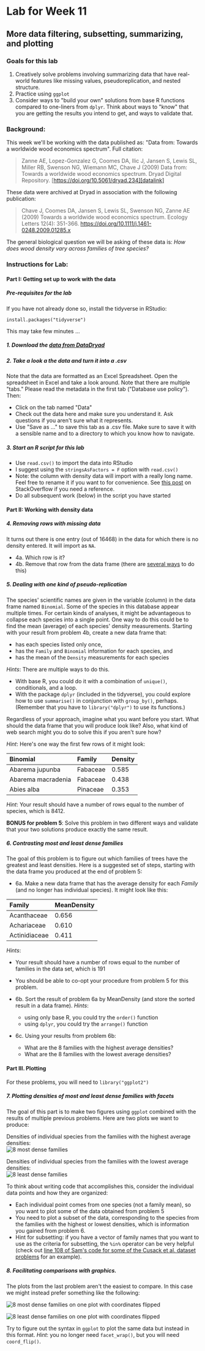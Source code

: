 # Lab for Week 11

## More data filtering, subsetting, summarizing, and plotting

### Goals for this lab
1. Creatively solve problems involving summarizing data that have real-world features like missing values, pseudoreplication, and nested structure.
2. Practice using `ggplot`
3. Consider ways to "build your own" solutions from base R functions compared to one-liners from `dplyr`.  Think about ways to "know" that you are getting the results you intend to get, and ways to validate that.

### Background:
This week we'll be working with the data published as: "Data from: Towards a worldwide wood economics spectrum".  Full citation:
> Zanne AE, Lopez-Gonzalez G, Coomes DA, Ilic J, Jansen S, Lewis SL, Miller RB, Swenson NG, Wiemann MC, Chave J (2009) Data from: Towards a worldwide wood economics spectrum. Dryad Digital Repository. [https://doi.org/10.5061/dryad.234][datalink]

These data were archived at Dryad in association with the following publication:
> Chave J, Coomes DA, Jansen S, Lewis SL, Swenson NG, Zanne AE (2009) Towards a worldwide wood economics spectrum. Ecology Letters 12(4): 351-366. https://doi.org/10.1111/j.1461-0248.2009.01285.x

The general biological question we will be asking of these data is: *How does wood density vary across families of tree species?*


### Instructions for Lab:

#### Part I: Getting set up to work with the data

##### Pre-requisites for the lab
If you have not already done so, install the tidyverse in RStudio:
```
install.packages("tidyverse")
```
This may take  few minutes ...

##### 1. Download the [data from DataDryad][datalink] 


##### 2. Take a look a the data and turn it into a .csv
Note that the data are formatted as an Excel Spreadsheet.  Open the spreadsheet in Excel and take a look around.  Note that there are multiple "tabs."  Please read the metadata in the first tab ("Database use policy").  Then:
+ Click on the tab named "Data"
+ Check out the data here and make sure you understand it.  Ask questions if you aren't sure what it represents.
+ Use "Save as ..." to save this tab as a .csv file.  Make sure to save it with a sensible name and to a directory to which you know how to navigate.

##### 3. Start an R script for this lab
+ Use `read.csv()` to import the data into RStudio
+ I suggest using the `stringsAsFactors = F` option with `read.csv()`
+ Note: the column with density data will import with a really long name.  Feel free to rename it if you want to for convenience.  See [this post](https://stackoverflow.com/questions/7531868/how-to-rename-a-single-column-in-a-data-frame) on StackOverflow if you need a reference.
+ Do all subsequent work (below) in the script you have started

#### Part II: Working with density data

##### 4. Removing rows with missing data
It turns out there is one entry (out of 16468) in the data for which there is no density entered.  It will import as `NA`.
+ 4a. Which row is it?
+ 4b. Remove that row from the data frame (there are [several ways](https://stackoverflow.com/questions/12328056/how-do-i-delete-rows-in-a-data-frame) to do this)

##### 5. Dealing with one kind of pseudo-replication
The species' scientific names are given in the variable (column) in the data frame named `Binomial`. Some of the species in this database appear multiple times.  For certain kinds of analyses, it might be advantageous to collapse each species into a single point.  One way to do this could be to find the mean (average) of each species' density measurements. Starting with your result from problem 4b, create a new data frame that:
+ has each species listed only once,  
+ has the `Family` and `Binomial` information for each species, and  
+ has the mean of the `Density` measurements for each species

*Hints*: There are multiple ways to do this.  
+ With base R, you could do it with a combination of `unique()`, conditionals, and a loop.  
+ With the package `dplyr` (included in the tidyverse), you could explore how to use `summarise()` in conjunction with `group_by()`, perhaps. <br> (Remember that you have to `library("dplyr")` to use its functions.)  

Regardless of your approach, imagine what you want before you start.  What should the data frame that you will produce look like?  Also, what kind of web search might you do to solve this if you aren't sure how?

*Hint*: Here's one way the first few rows of it might look:

| Binomial | Family | Density |
| :--------- | :------- | :-------- |
| Abarema jupunba | Fabaceae | 0.585 |
| Abarema macradenia | Fabaceae | 0.438 |
| Abies alba | Pinaceae | 0.353 |

*Hint*: Your result should have a number of rows equal to the number of species, which is 8412.

**BONUS for problem 5**:  Solve this problem in two different ways and validate that your two solutions produce exactly the same result.

##### 6. Contrasting most and least dense families
The goal of this problem is to figure out which families of trees have the greatest and least densities.  Here is a suggested set of steps, starting with the data frame you produced at the end of problem 5:
+ 6a. Make a new data frame that has the average density for each *Family* (and no longer has individual species).  It might look like this:

| Family | MeanDensity |
| :------- | :-------- |
| Acanthaceae | 0.656 |  
| Achariaceae | 0.610 | 
| Actinidiaceae | 0.411 |

*Hints*:  
+ Your result should have a number of rows equal to the number of families in the data set, which is 191  
+ You should be able to co-opt your procedure from problem 5 for this problem. 

+ 6b. Sort the result of problem 6a by MeanDensity (and store the sorted result in a data frame).  *Hints*:  
    + using only base R, you could try the `order()` function
    + using `dplyr`, you could try the `arrange()` function
    
+ 6c.  Using your results from problem 6b: 
    + What are the 8 families with the highest average densities?  
    + What are the 8 families with the lowest average densities?

#### Part III.  Plotting

For these problems, you will need to `library("ggplot2")`

##### 7.  Plotting densities of most and least dense families with facets
The goal of this part is to make two figures using `ggplot` combined with the results of multiple previous problems.  Here are two plots we want to produce:

Densities of individual species from the families with the highest average densities:  
![8 most dense families](MostDenseFacet.png)

Densities of individual species from the families with the lowest average densities:  
![8 least dense families](LeastDenseFacet.png)

To think about writing code that accomplishes this, consider the individual data points and how they are organized:
+ Each individual point comes from one species (not a family mean), so you want to plot some of the data obtained from problem 5
+ You need to plot a subset of the data, corresponding to the species from the families with the highest or lowest densities, which is information you gained from problem 6.
+ Hint for subsetting: if you have a vector of family names that you want to use as the criteria for subsetting, the `%in%` operator can be very helpful (check out [line 108 of Sam's code for some of the Cusack et al. dataset problems](https://github.com/flaxmans/CompBio_on_git/blob/a6fbde60316c0d986fa1ec24b23402d480097855/Datasets/Cusack_et_al/FilteringAndPlottingExamples.R#L108) for an example).


##### 8.  Facilitating comparisons with graphics.
The plots from the last problem aren't the easiest to compare.  In this case we might instead prefer something like the following:

![8 most dense families on one plot with coordinates flipped](CoordFlipMostDense.png)

![8 least dense families on one plot with coordinates flipped](CoordFlipLeastDense.png)


Try to figure out the syntax in `ggplot` to plot the same data but instead in this format.  *Hint*: you no longer need `facet_wrap()`, but you will need `coord_flip()`.





[datalink]: https://doi.org/10.5061/dryad.234
